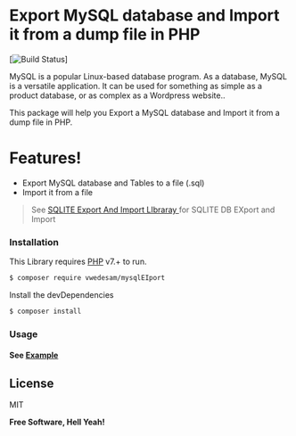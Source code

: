 # Export MySQL database and Import it from a dump file in PHP

[![Build Status](https://travis-ci.org/joemccann/dillinger.svg?branch=master)]

MySQL is a popular Linux-based database program. As a database, MySQL is a versatile application. It can be used for something as simple as a product database, or as complex as a Wordpress website..

This package will help you Export a MySQL database and Import it from a dump file in PHP.

# Features!

  - Export MySQL database and Tables to a file (.sql)
  - Import it from a file
 

> See [SQLITE Export And Import LIbraray ](https://github.com/vwedesam/Sqlite-Export-Import)  for SQLITE DB EXport and Import
 
### Installation

This Library requires [PHP](https://php.net/) v7.+ to run.

```sh
$ composer require vwedesam/mysqlEIport
```
Install the devDependencies

```sh
$ composer install
```

### Usage
> 


#### See [Example]()


License
----

MIT


**Free Software, Hell Yeah!**
